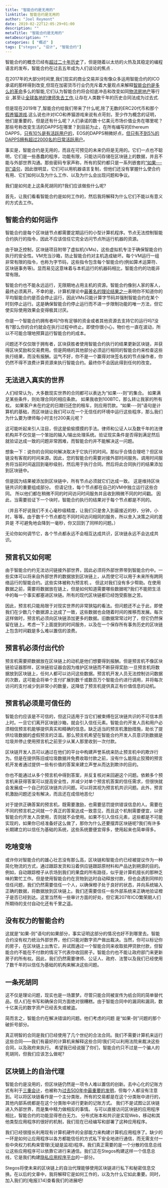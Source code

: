 ```yaml
---
title: "智能合约是无用的"
linktitle: 智能合约是无用的
author: "Joel Reymont"
date: 2019-02-22T12:05:29+01:00
description: ""
metaTitle: "智能合约是无用的"
metaDescription: ""
categories: [ "概述" ]
tags: ["stegos", "设计", "智能合约"]
---
```


智能合约的概念已经有[超过二十年历史][1]了，但是随着以太坊的火热及其稳定的编程语言的发布，智能合约在过去五年成为人们谈论的焦点 .

在2017年的大部分时间里,我们现实的商业交易并没有像众多运用智能合约的ICO承诺的那样得到改变,但现在加密货币行业仍充斥着大量观点来解释[智能合约是多么的革命][2]多么的智能,它们认为智能合约将会彻底冲击和改变如同[物流][3][房地产][4]等行业 ,甚至让[全球各地的律师失去工作][5],让存在人类数千年的历史合同法成为过去式.


但是现在2019年了,智能合约给我们带来了什么呢,除了无数的ERC20代币和那个[假养猫游戏][6].这么说也许对ICO和养猫游戏来说有点苛刻，至少作为概念的证明，他们是重要的，但是还有什么呢？人们承诺的数十亿美元市场价值业务在哪里呢？那些号称改变生活的DAPPS在哪里？到目前为止，在所有编写的Ethereum DAPPS，[只有10%是有活跃用户的][7]，EOS的DAPPS稍微好点，[但只有不到5%的DAPPS拥有超过2000名的日常活跃用户][8]。

事实是，智能合约是无用的，而且在可预见的未来仍将是无用的。它们一点也不聪明，它们是一些愚蠢的程序，功能有限，只能访问存储在区块链上的数据，并且不能与外部世界沟通。那些密码专家声称，所有的契约都只是一系列嵌套的[“如果---则”语句][9]，因此很明显，它们可以用机器语言复制，但他们还没有掌握什么使合约有用、它们如何以及为什么工作、以及为什么会出现问题和争议。

我们是如何走上这条死胡同的?我们应该做些什么呢?

首先，让我们看看智能合约是如何工作的，然后我将解释为什么它们不能以有意义的方式去工作。

## 智能合约如何运作

智能合约是每个区块链节点都需要定期运行的小型计算机程序。节点无法控制智能合约执行的指令，因此不应该信任它完全访问节点所运行机器的资源。

由于缺乏控制，区块链项目附带了虚拟机(VMs)，这些虚拟机专注于确保智能合约执行的安全性。VM充当沙箱，防止智能合约对主机造成破坏。每个VM运行一组非常有限的指令，也称为字节码，这些指令包含每个智能合约(例如算术运算符、区块链事务等)。显而易见这意味着与本机运行的机器码相比，智能合约的功能非常有限。

智能合约也不能永远运行，无限期地占用主机的资源。智能合约像别人家的客人，最终必须离开。不幸的是，计算机理论中[最著名的理论结果之一][10]表明你不知道你的平均智能合约是否会停止运行，因此VMs只能计算字节码并强制智能合约在某个时刻停止运行。这是确保智能合约停止运行而不进一步限制功能的唯一方法，但它使实际使用效果会变得极其讨厌。

你是一个智能合约拥有者吗?你有足够的资金或者其他资源去支持它的运行吗?没有?那么你的合约就会在执行过程中终止。即使你很小心，物价也一直在波动，所以不可能合理地预算运行智能合约的成本。

问题还不仅仅限于拥有者，区块获胜者使用智能合约执行的结果更新区块链，并获得区块奖励和交易费用。但是网络的其他部分必须运行相同的智能合约来检查这些执行结果，而没有报酬。运气不好，你不是一个赢得对块签名权的节点操作者，你仍然不得不浪费计算资源来执行智能合约。最终你不会因此得到任何的改变。

## 无法进入真实的世界

人们经常认为，大多数现实世界的合同都可以表达为“如果---则”的集合。 如果满足某些条件，则处理合同的相应条款。 如果我收到100BTC，那么转让我家的所有权。 如果客户未在约定的日期归还您的租车，则应用罚款。“如果---则”语句是计算机的基础，而区块链让我们可以在一个无信任的环境中运行这些程序，那么我们为什么要为律师每小时支付200美元呢？

这可能听起来引人注目，但这是偷偷摸摸的手法。律师和公证人以及数千年的法律机构并不仅仅是一个笨拙的输入/输出处理系统。验证现实条件是否得到满足然后就验证达成一致的问题非常困难，而智能合约并不能解决这一问题。

想象一下：说你的合同如何解决取决于它执行的时间。那似乎合情合理吧？但区块链没有客观的时间来源。因此，您的智能合约需要对接外部时间服务。调用时间服务将当前时间返回到毫秒级别，然后用于执行合同。然后将此合同执行的结果添加到区块链中。

但是因为结果被添加到区块链中，所有节点必须就它们达成一致。 这是维持区块链共识的重要组成部分。 但请记住，每个节点都在自己的VM中独立运行这些合同。 所以他们都在稍微不同的时间访问时间服务并且收到稍微不同的时间戳。 因此，当需要验证下一个块时，智能合约执行的结果对于每个节点都是不同的。

（并且不好说我们不关心毫秒级精度，让我们只是舍入到最接近的秒，分钟，小时，等等。由于数千个节点都在不同时间访问相同的服务，所以舍入决策之间的差异是 不可避免地会降到一毫秒，你又回到了同样的问题。）

无论你如何调节它，各个节点都永远不会相互达成共识，区块链永远不会达成共识。

## 预言机又如何呢

由于智能合约约无法访问链接外部世界，因此必须将外部世界带到智能合约中。一些实体可以将来自外部世界的数据放到区块链上，从而使它可以用于未来所有跨网络运行的智能合约。这些实体被称为预言机 。
但这对我们没有多少帮助。在使用数据之前，需要将数据放在链上，但是如何知道需要哪些数据呢?我们不能把生活中的每一个事实都塞进区块链。所有的现代区块链都已经饱受膨胀之苦。

因此，预言机只能局限于对现实世界的非常狭隘的看法。但问题还不止于此，即使我们在少数几个数据源上达成了一致，这些数据也会随着时间的推移而发展。每次这样做时，预言机必须向区块链添加更多的数据。旧数据常常过时了，但它仍然保留在链上。考虑一下上面提到的时间服务，以及在一个保存所有事务历史的区块链上包含时间戳是多么难以置信的浪费。

## 预言机必须付出代价

预言机需要把数据放在区块链上的动机是他们想要得到报酬。但是预言机不像区块链验证器那样，区块链验证器会因为维护区块链而不断获得奖励:一旦预言机将数据放到区块链上，任何人都可以访问这些数据。预言机开发人员无法控制访问数据的次数，这可能会将单个支付扩展到数千或数百万个智能合约进行调用，并将每次访问的支付减少到非常小的数量，这降低了预言机提供真正有价值信息的动机。

## 预言机必须是可信任的

智能合约应该是不可信的，但这只适用于当它们被束缚在区块链共识的不可信本质上时。一旦它们离开区块链沙箱，就会引入信任元素。智能合约开发人员和用户必须相信预言机能够提供真实和精确的信息。缺乏适当的预言机激励措施，助长了提供垃圾数据的虚假预言的泛滥。那么预言机希望在智能合约开发人员意识到数据是垃圾并停止使用预言机之前至少从某人那里收到一次付款。

区块链开发人员可以通过在他们的平台中构建声誉系统来防止预言机中的欺诈行为。但是在提供陈旧或垃圾数据并免费收取付款之前，没有什么能阻止狡猾的预言机开发者通过提供一些有价值的答案来建立声誉从而达到欺诈的目的。

你也不能通过从多个预言机中得到答案，并反复核对来回避这个问题。依赖多个预言机来获得答案可以提高安全性，并减少对单个预言机答案的信任需求，但很快就会发展成一个自己的区块链共识问题。可以将其视为预言机共识问题。此外，预言机激励问题还没有解决，而且还在成倍地恶化!

对于提供正确答案的预言机，既需要激励，也需要惩罚提供错误信息的人。需要在不同的预言机之间就一个真正的答案达成一致意见，而且这个机制需要便宜，以便智能合约开发人员使用，否则就不会使用。如果不引入信任元素，这些都是不可能实现的，如果你已经准备好这么做了，那你为什么还要摆弄区块链呢?我们有许多长期建立的以信任为基础的系统，这些系统要便宜得多，使用起来也简单得多。

## 吃啥变啥

或许你对智能合约的雄心壮志没有那么高，区块链和智能合约已经被提议作为一种简化物流的方式，通过跟踪发货和沿着供应链跟踪原材料和产品达到朔源的目的。
例如，自动跟踪橙子从农场到我们的果盘的所有路径，似乎是计算机擅长的那种乏味的繁忙工作。但是使用智能合约在货物到达时自动释放付款，但也会遇到同样的信任问题，我们仍然需要信任一个人，以确保橙子处于良好的状态，并向系统输入正确的数据，将数据放到区块链上。我们还需要信任一些外部系统来正确地验证橙子是否已经到达。这里当然有一些审计方面的好处，但它离207年ICO繁荣期人们所期待的支付自动化还有千里之遥。

## 没有权力的智能合约

这就是“如果-则”语句的如果部分，事实证明这部分的情况也好不到哪里去。智能合约没有权力统治外部世界，他们只能对数字资产做出裁决。当然，你可以标记你的房子，在区块链上出售它，并试图通过一个智能合同来收取抵押贷款付款，但智能合约不能在不付款的情况下代表你收回房子。智能合约也不能让政府部门来更新房子的所有权。因此，我们仍然需要律师、公证人、政府、法警以及我们已经使用了数千年的以信任为基础的机构来解决这些问题。

## 一条死胡同

这不仅是理论问题，现实也是一场噩梦。尽管只能合同被宣传为纸合同的简单替代品，但人们在书写和确保合同方面绝对很糟糕。由于智能合同中的漏洞和漏洞，数十亿美元的数字资产已经丢失或被盗。

简而言之，智能合约在解决错误的问题。他们考虑的问题 是“如果-则”问题的那个破折号部分。

真正明智的合同是我们已经使用了几个世纪的合法合同。我们不需要计算机来运行这些合同——我们有最好的计算机来解释这些合同!我们可以利用法院来裁决这些合同，以及政府来执行。
希望我已经说服了你们，智能合约只不过是一个骗人的死胡同，但我们应该怎么做呢?

## 区块链上的自治代理

智能合约是没用的，但区块链仍然是一项令人难以置信的创新。去中心化的记账方式有利于[三重会计][11]，也被称为[过去500年中最重要的发明][12]，但每个人都没有注意到。可以将区块链看作是一个主分类账，所有的交易都是在这个分类账中进行的，其他内部系统都是在这个分类账中进行更新的记账方式。
我们不是试图让区块链进入外部世界，而是集中精力做相反的事情。 与可以直接访问区块链的应用程序相比，智能合约的功能显得苍白无力。 分布式账本和共识是实现Web，移动和其他类型应用程序的很好的机制，我们现在已经编写和部署了这种应用程序。

我们已经很擅长利用现有计算机硬件的全部能力来构建计算机应用程序了。缺少的一环是如何让应用程序以各方都能信任的方式私下安全地进行通信，而无需支付一些中央权力机构来管理(无疑是监视)程序。我们真正需要的是一个分散的信息总线让这些应用程序可以依靠它进行来通信。我们正在Stegos构建这样一个信息总线，它是我们构建[隐私应用程序平台][13]的一部分。

Stegos将使未来的区块链上的自治代理能够使用区块链进行私下和秘密信息交换。在以后的文章中，我将解释它是如何工作的，以及为什么它如此重要。同时，加入我们的[电报][14]查看我们的进展吧!

[1]:http://www.fon.hum.uva.nl/rob/Courses/InformationInSpeech/CDROM/Literature/LOTwinterschool2006/szabo.best.vwh.net/smart.contracts.html
[2]:https://blockchainmagazine.net/the-smart-contract-revolution-is-coming/
[3]:https://medium.com/@credits/how-blockchain-could-help-logistics-c3b2ab60be55
[4]:https://medium.com/ethereum-dapp-builder/smart-contracts-and-the-real-estate-59e3dfdb5d2c
[5]:https://qz.com/459009/the-technology-behind-bitcoin-could-replace-lawyers-too/
[6]:https://www.cryptokitties.co/
[7]:https://www.longhash.com/news/ten-percent-of-ethereum-dapps-are-used-on-any-given-day
[8]:https://www.longhash.com/news/over-50-of-eos-dapps-are-used-on-any-given-day-compared-to-10-of-eth-dapps
[9]:https://www.forbes.com/sites/forbescoachescouncil/2018/05/16/how-smart-contracts-could-change-the-way-you-do-business/#236a2f6c1288
[10]:https://en.m.wikipedia.org/wiki/Halting_problem
[11]:http://iang.org/papers/triple_entry.html
[12]:https://hackernoon.com/why-everyone-missed-the-most-important-invention-in-the-last-500-years-c90b0151c169
[13]:https://t.me/stegos4privacy
